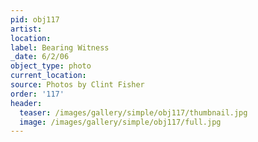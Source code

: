 ```yaml
---
pid: obj117
artist:
location:
label: Bearing Witness
_date: 6/2/06
object_type: photo
current_location:
source: Photos by Clint Fisher
order: '117'
header:
  teaser: /images/gallery/simple/obj117/thumbnail.jpg
  image: /images/gallery/simple/obj117/full.jpg
---
```

